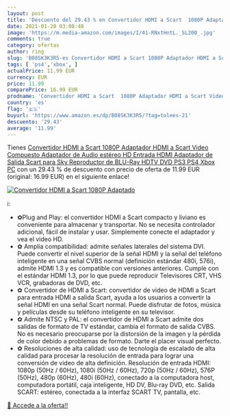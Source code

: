 ```yaml
---
layout: post
title: 'Descuento del 29.43 % en Convertidor HDMI a Scart  1080P Adaptado'
date: 2021-01-20 03:08:48
image: 'https://m.media-amazon.com/images/I/41-RNxtHntL._SL200_.jpg'
comments: true
category: ofertas
author: ring
slug: 'B08SK3K3R5-es Convertidor HDMI a Scart 1080P Adaptador HDMI a Scart...'
tags: [ 'ps4','xbox', ]
actualPrice: 11.99 EUR
currency: EUR
price: 11.99
comparePrice: 16.99 EUR
prodname: 'Convertidor HDMI a Scart  1080P Adaptador HDMI a Scart Video Compuesto Adaptador de Audio estéreo HD Entrada HDMI Adaptador de Salida Scart para Sky Reproductor de BLU-Ray HDTV DVD PS3 PS4 Xbox PC'
country: 'es'
flag: '🇪🇸'
buyurl: 'https://www.amazon.es/dp/B08SK3K3R5/?tag=tolees-21'
descuento: '29.43'
average: '11.99'
---
```


Tienes [Convertidor HDMI a Scart  1080P Adaptador HDMI a Scart Video Compuesto Adaptador de Audio estéreo HD Entrada HDMI Adaptador de Salida Scart para Sky Reproductor de BLU-Ray HDTV DVD PS3 PS4 Xbox PC](https://www.amazon.es/dp/B08SK3K3R5/?tag=tolees-21) con un 29.43 % de descuento con precio de oferta de 11.99 EUR (original: 16.99 EUR) en el siguiente enlace!

[![Convertidor HDMI a Scart  1080P Adaptado](https://m.media-amazon.com/images/I/41-RNxtHntL._SL200_.jpg)](https://www.amazon.es/dp/B08SK3K3R5/?tag=tolees-21)

ℹ️:

- ✿Plug and Play: el convertidor HDMI a Scart compacto y liviano es conveniente para almacenar y transportar. No se necesita controlador adicional, fácil de instalar y usar. Simplemente conecte el adaptador y vea el video HD.
- ✿ Amplia compatibilidad: admite señales laterales del sistema DVI. Puede convertir el nivel superior de la señal HDMI y la señal del teléfono inteligente en una señal CVBS normal (definición estándar 480i, 576i), admite HDMI 1.3 y es compatible con versiones anteriores. Cumple con el estándar HDMI 1.3, por lo que puede reproducir Televisores CRT, VHS VCR, grabadoras de DVD, etc.
- ✿ Convertidor de HDMI a Scart: convertidor de video de HDMI a Scart para entrada HDMI a salida Scart, ayuda a los usuarios a convertir la señal HDMI en una señal Scart normal. Puede disfrutar de fotos, música y películas desde su teléfono inteligente en su televisor.
- ✿ Admite NTSC y PAL: el convertidor de HDMI a Scart admite dos salidas de formato de TV estándar, cambia el formato de salida CVBS. No es necesario preocuparse por la distorsión de la imagen y la pérdida de color debido a problemas de formato. Darte el placer visual perfecto.
- ✿ Resoluciones de alta calidad: uso de tecnología de escalado de alta calidad para procesar la resolución de entrada para lograr una conversión de video de alta definición. Resolución de entrada HDMI: 1080p (50Hz / 60Hz), 1080i (50Hz / 60Hz), 720p (50Hz / 60Hz), 576P (50Hz), 480p (60Hz), 480i (60Hz), conectado a la computadora host, computadora portátil, caja inteligente, HD DV, Blu-ray DVD, etc. Salida SCART: estéreo, conectada a la interfaz SCART TV, pantalla, etc.

[🛒 Accede a la oferta!!](https://www.amazon.es/dp/B08SK3K3R5/?tag=tolees-21)

